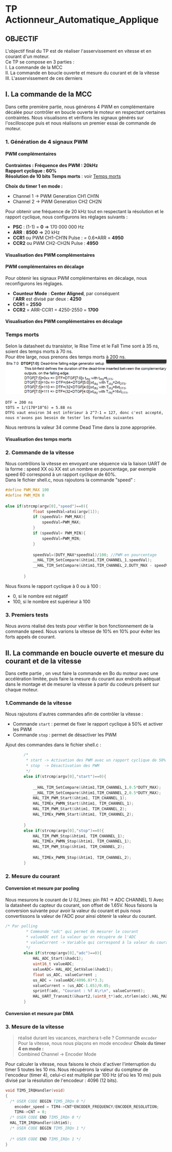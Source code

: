 # TP Actionneur_Automatique_Applique

## OBJECTIF 
L'objectif final du TP est de réaliser l'asservissement en vitesse et en courant d'un moteur.<br> Ce TP se compose en 3 parties : <br>
I. La commande de la MCC  <br>
II. La commande en boucle ouverte et mesure du courant et de la vitesse <br>
III. L'asservissement de ces derniers <br>

## I. La commande de la MCC 
Dans cette première partie, nous générons 4 PWM en complémentaire décalée pour contrôler en boucle ouverte le moteur en respectant certaines contraintes. Nous visualisons et vérifions les signaux générés sur l'oscilloscope puis et nous réalisons un premier essai de commande de moteur. 

### 1. Génération de 4 signaux PWM 
#### PWM complémentaires
__Contraintes :__
**Fréquence des PWM : 20kHz** <br> 
**Rapport cyclique : 60%** <br>
**Résolution de 10 bits**
**Temps morts** : voir [Temps morts](#temps-morts)

__Choix du timer 1 en mode :__ <br>
- Channel 1 -> PWM Generation CH1 CH1N <br>
- Channel 2 -> PWM Generation CH2 CH2N <br>

Pour obtenir une fréquence de 20 kHz tout en respectant la résolution et le rapport cyclique, nous configurons les réglages suivants : <br>
- **PSC** : (1-1) = **0** => 170 000 000 Hz <br>
- **ARR** : **8500** => 20 kHz <br>
- **CCR1** ou PWM CH1-CH1N Pulse : = 0.6*ARR = **4950** <br>
- **CCR2** ou PWM CH2-CH2N Pulse : **4950** <br>

#### Visualisation des PWM complémentaires

#### PWM complémentaires en décalage
Pour obtenir les signaux PWM complémentaires en décalage, nous reconfigurons les réglages. <br> 
- **Counteur Mode** : **Center Aligned**, par conséquent <br>
l'**ARR** est divisé par deux : **4250** <br>
- **CCR1** = **2550** <br>
- **CCR2** = ARR-CCR1 = 4250-2550 = **1700** <br>

#### Visualisation des PWM complémentaires en décalage

### Temps morts
Selon la datasheet du transistor, le Rise Time et le Fall Time sont à 35 ns, soient des temps morts à 70 ns. <br>
Pour être large, nous prenons des temps morts à 200 ns.
<img src="Image/DeadTime.png">
```
DTF = 200 ns
tDTS = 1/(170*10^6) = 5.88 ns
DTFG vaut environ 34 est inférieur à 2^7-1 = 127, donc c'est accepté,
nous n'avons pas besoin de tester les formules suivantes
```
Nous rentrons la valeur 34 comme Dead Time dans la zone appropriée.

#### Visualisation des temps morts

### 2. Commande de la vitesse 
Nous contrôlons la vitesse en envoyant une séquence via la liaison UART de la forme : speed XX où XX est un nombre en pourcentage, par exemple speed 60 correspond à un rapport cyclique de 60%. <br>
Dans le fichier shell.c, nous rajoutons la commande "speed" :
```c
#define PWM_MAX 100
#define PWM_MIN 0

else if(strcmp(argv[0],"speed")==0){
			float speedVal=atoi(argv[1]);
			if (speedVal> PWM_MAX){
				speedVal=PWM_MAX;
			}
			if (speedVal< PWM_MIN){
				speedVal=PWM_MIN;
			}

			speedVal=(DUTY_MAX*speedVal)/100; //PWM en pourcentage
			__HAL_TIM_SetCompare(&htim1,TIM_CHANNEL_1,speedVal);
			__HAL_TIM_SetCompare(&htim1,TIM_CHANNEL_2,DUTY_MAX - speedVal);

		}

```
Nous fixons le rapport cyclique à 0 ou à 100 :
- 0, si le nombre est négatif
- 100, si le nombre est supérieur à 100

### 3. Premiers tests
Nous avons réalisé des tests pour vérifier le bon fonctionnement de la commande speed. 
Nous varions la vitesse de 10% en 10% pour éviter les forts appels de courant.

## II. La commande en boucle ouverte et mesure du courant et de la vitesse
Dans cette partie , on veut faire la commande en Bo du moteur avec une accélération limitée, puis faire la mesure du courant aux endroits adéquat dans le montage et de mesurer la vitesse à partir du codeurs présent sur chaque moteur. 

### 1.Commande de la vitesse 
Nous rajoutons d'autres commandes afin de contrôler la vitesse : 
- Commande ```start``` : permet de fixer le rapport cyclique à 50% et activer les PWM
- Commande ```stop``` : permet de désactiver les PWM
  
Ajout des commandes dans le fichier shell.c :

```c
		/*
		 * start -> Activation des PWM avec un rapport cyclique de 50%
		 * stop  -> Désactivation des PWM
		 */
		else if(strcmp(argv[0],"start")==0){

			__HAL_TIM_SetCompare(&htim1,TIM_CHANNEL_1,0.5*DUTY_MAX);
			__HAL_TIM_SetCompare(&htim1,TIM_CHANNEL_2,0.5*DUTY_MAX);
			HAL_TIM_PWM_Start(&htim1, TIM_CHANNEL_1);
			HAL_TIMEx_PWMN_Start(&htim1, TIM_CHANNEL_1);
			HAL_TIM_PWM_Start(&htim1, TIM_CHANNEL_2);
			HAL_TIMEx_PWMN_Start(&htim1, TIM_CHANNEL_2);

		}
		else if(strcmp(argv[0],"stop")==0){
			HAL_TIM_PWM_Stop(&htim1, TIM_CHANNEL_1);
			HAL_TIMEx_PWMN_Stop(&htim1, TIM_CHANNEL_1);
			HAL_TIM_PWM_Stop(&htim1, TIM_CHANNEL_2);

			HAL_TIMEx_PWMN_Stop(&htim1, TIM_CHANNEL_2);
		}
```

### 2. Mesure du courant 
#### Conversion et mesure par pooling
Nous mesurons le courant de U (U_Imes: pin PA1 -> ADC CHANNEL 1)
Avec la datasheet du capteur du courant, son offset de 1.65V. 
Nous faisons la conversion suivante pour avoir la valeur du courant et puis nous convertissons la valeur de l'ADC pour ainsi obtenir la valeur du courant.

```c
/* Par polling
		 * Commande "adc" qui permet de mesurer le courant
		 * valueADC est la valeur qu'on récupère de l'ADC
		 * valueCurrent -> Variable qui correspond à la valeur du courant
		 */
		else if(strcmp(argv[0],"adc")==0){
			HAL_ADC_Start(&hadc1);
			uint16_t valueADC;
			valueADC= HAL_ADC_GetValue(&hadc1);
			float us_ADC, valueCurrent ;
			us_ADC = (valueADC/4096.0)*3.3;
			valueCurrent = (us_ADC-1.65)/0.05;
			sprintf(adc, "Courant : %f A\r\n", valueCurrent);
			HAL_UART_Transmit(&huart2,(uint8_t*)adc,strlen(adc),HAL_MAX_DELAY);
		}
```
#### Conversion et mesure par DMA
### 3. Mesure de la vitesse 
> réalisé durant les vacances, marchera t-elle ? Commande ```encoder```
Pour la vitesse, nous nous plaçons en mode encodeur
__Choix du timer 4 en mode :__ <br>
Combined Channel -> Encoder Mode <br>

Pour calculer la vitesse, nous faisons le choix d'activer l'interruption du timer 5 toutes les 10 ms.
Nous récupérons la valeur du compteur de l'encodeur (timer 4), celui-ci est multiplié par 100 Hz (d'où les 10 ms) puis divisé par la résolution de l'encodeur : 4096 (12 bits).

```c
void TIM5_IRQHandler(void)
{
  /* USER CODE BEGIN TIM5_IRQn 0 */
	encoder_speed = TIM4->CNT*ENCODER_FREQUENCY/ENCODER_RESOLUTION;
	TIM4->CNT = 0;
  /* USER CODE END TIM5_IRQn 0 */
  HAL_TIM_IRQHandler(&htim5);
  /* USER CODE BEGIN TIM5_IRQn 1 */

  /* USER CODE END TIM5_IRQn 1 */
}
```
